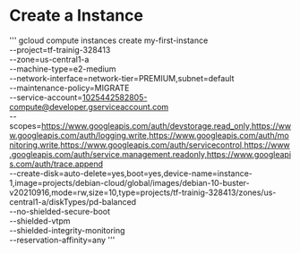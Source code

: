 # Create a Instance

'''
gcloud compute instances create my-first-instance \
--project=tf-trainig-328413 \
--zone=us-central1-a \
--machine-type=e2-medium \
--network-interface=network-tier=PREMIUM,subnet=default \
--maintenance-policy=MIGRATE \
--service-account=1025442582805-compute@developer.gserviceaccount.com \
--scopes=https://www.googleapis.com/auth/devstorage.read_only,https://www.googleapis.com/auth/logging.write,https://www.googleapis.com/auth/monitoring.write,https://www.googleapis.com/auth/servicecontrol,https://www.googleapis.com/auth/service.management.readonly,https://www.googleapis.com/auth/trace.append \
--create-disk=auto-delete=yes,boot=yes,device-name=instance-1,image=projects/debian-cloud/global/images/debian-10-buster-v20210916,mode=rw,size=10,type=projects/tf-trainig-328413/zones/us-central1-a/diskTypes/pd-balanced \
--no-shielded-secure-boot \
--shielded-vtpm \
--shielded-integrity-monitoring \
--reservation-affinity=any
'''